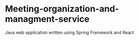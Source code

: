# Meeting-organization-and-managment-service
Java web application written using Spring Framework and React
